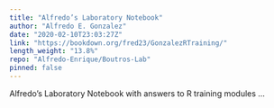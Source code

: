 ```yaml
---
title: "Alfredo’s Laboratory Notebook"
author: "Alfredo E. Gonzalez"
date: "2020-02-10T23:03:27Z"
link: "https://bookdown.org/fred23/GonzalezRTraining/"
length_weight: "13.8%"
repo: "Alfredo-Enrique/Boutros-Lab"
pinned: false
---
```


Alfredo’s Laboratory Notebook with answers to R training modules ...
